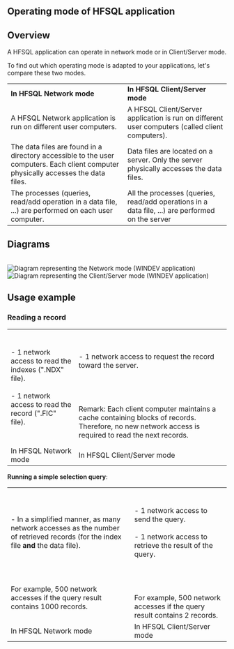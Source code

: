 


## Operating mode of HFSQL application
			



<a name="NOTE1"></a>
<a name="NOTE1_1"></a>


## Overview
<a name="overview_ELTTEXTE000125"></a>
A HFSQL application can operate in network mode or in Client/Server mode.

To find out which operating mode is adapted to your applications, let's compare these two modes.


|   |   |
| --- | --- |
| **In HFSQL Network mode** | **In HFSQL Client/Server mode** |
| A HFSQL Network application is run on different user computers. | A HFSQL Client/Server application is run on different user computers (called client computers). |
| The data files are found in a directory accessible to the user computers. Each client computer physically accesses the data files. | Data files are located on a server. Only the server physically accesses the data files. |
| The processes (queries, read/add operation in a data file, ...) are performed on each user computer. | All the processes (queries, read/add operations in a data file, ...) are performed on the server |



<a name="NOTE2"></a>
<a name="NOTE2_1"></a>


## Diagrams
<a name="diagrams_ELTTEXTE000155"></a><br>![Diagram representing the Network mode (WINDEV application)](https://doc.pcsoft.fr/en-US/images/image.awp?langid=3&name=P3-HFSQL%20Classic.gif)
 <br>![Diagram representing the Client/Server mode (WINDEV application)](https://doc.pcsoft.fr/en-US/images/image.awp?langid=3&name=P3-HFSQL%20Client%20Serveur.gif)


<a name="NOTE3"></a>
<a name="NOTE3_1"></a>


## Usage example
<a name="usage_example_ELTTEXTE000179"></a>


### Reading a record
<a name="reading_record_ELTPARAGRAPHE000050"></a>


|   |   |
| --- | --- |
| <br><br>- 1 network access to read the indexes (".NDX" file).<br><br>- 1 network access to read the record (".FIC" file).<br><br><br> | <br><br>- 1 network access to request the record toward the server.<br><br><br><br><br>Remark: Each client computer maintains a cache containing blocks of records. Therefore, no new network access is required to read the next records. |
| In HFSQL Network mode | In HFSQL Client/Server mode |

**Running a simple selection query**:


|   |   |
| --- | --- |
| <br><br>- In a simplified manner, as many network accesses as the number of retrieved records (for the index file **and** the data file).<br><br><br><br><br>For example, 500 network accesses if the query result contains 1000 records. | <br><br>- 1 network access to send the query.<br><br>- 1 network access to retrieve the result of the query.<br><br><br><br><br>For example, 500 network accesses if the query result contains 2 records. |
| In HFSQL Network mode | In HFSQL Client/Server mode |




